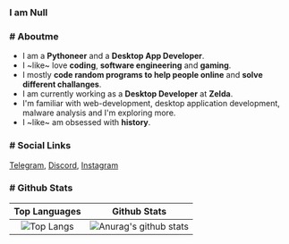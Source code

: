 ### I am Null

<h3># Aboutme</h3>

- I am a **Pythoneer** and a **Desktop App Developer**. 
- I ~like~ love **coding**, **software engineering** and **gaming**.
- I mostly **code random programs to help people online** and **solve different challanges**.
- I am currently working as a **Desktop Developer** at **Zelda**.
- I'm familiar with web-development, desktop application development, malware analysis and I'm exploring more.
- I ~like~ am obsessed with **history**.

<h3># Social Links</h3>

<a href="https://t.me/overexcited" target="_blank">Telegram</a>, <a href="https://discordapp.com/users/853999967563153408" target="_blank">Discord</a>, <a href="https://www.instagram.com/in/nikhil-dhiman-b81326211/" target="_blank">Instagram</a>

<h3># Github Stats</h3>

<div align="center">

| Top Languages |  Github Stats |
|:-------------:|:--------------:|
|  ![Top Langs](https://github-readme-stats.vercel.app/api/top-langs/?username=8sp&layout=compact&theme=github_dark) | ![Anurag's github stats](https://github-readme-streak-stats.herokuapp.com?user=8sp&theme=tokyonight_duo&hide_border=false&date_format=j%20M%5B%20Y%5D) |

</div>




